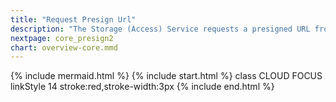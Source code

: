 ```yaml
---
title: "Request Presign Url"
description: "The Storage (Access) Service requests a presigned URL from the Storage provider"
nextpage: core_presign2
chart: overview-core.mmd
---
```

{% include mermaid.html %}
{% include start.html %}
  class CLOUD FOCUS
  linkStyle 14 stroke:red,stroke-width:3px
{% include end.html %}
